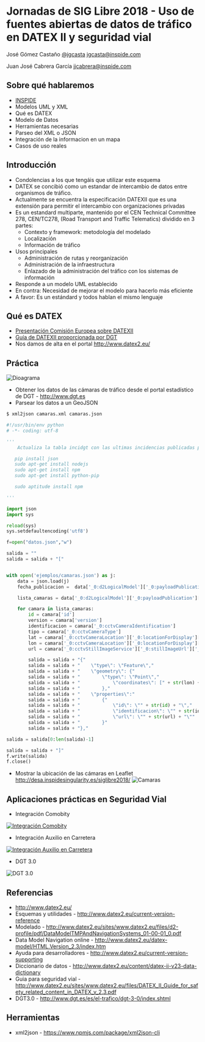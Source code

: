 # Jornadas de SIG Libre 2018 - Uso de fuentes abiertas de datos de tráfico en DATEX II y seguridad vial

José Gómez Castaño
[@jgcasta](https://twitter.com/jgcasta)
jgcasta@inspide.com

Juan José Cabrera García
jjcabrera@inspide.com

## Sobre qué hablaremos
* [INSPIDE](http://www.inspide.com/)
* Modelos UML y XML
* Qué es DATEX
* Modelo de Datos
* Herramientas necesarias
* Parseo del XML o JSON
* Integración de la informacion en un mapa
* Casos de uso reales

## Introducción

* Condolencias a los que tengáis que utilizar este esquema
* DATEX se concibió como un estandar de intercambio de datos entre organismos de tráfico.
* Actualmente se encuentra la especificación DATEXII que es una extensión para permitir el intercambio con organizaciones privadas
* Es un estandard multiparte, mantenido por el  CEN Technical Committee 278, CEN/TC278, (Road Transport and Traffic Telematics) dividido en 3 partes:
    - Contexto y framework: metodología del modelado
    - Localización
    - Información de tráfico
* Usos principales
    - Administración de rutas y reorganización 
    - Administración de la infraestructura
    - Enlazado de la administración del tráfico con los sistemas de información
* Responde a un modelo UML establecido
* En contra: Necesidad de mejorar el modelo para hacerlo más eficiente
* A favor: Es un estándard y todos hablan el mismo lenguaje

## Qué es DATEX
* [Presentación Comisión Europea sobre DATEXII](http://akce.fd.cvut.cz/sites/default/files/datex2/presentations/D2_01b_02_Jorg_Freundenstein_Tour_through_DATEX_Model.pdf)
* [Guía de DATEXII proporcionada por DGT](http://infocar.dgt.es/datex2/informacion_adicional/Guia%20de%20Utilizacion%20de%20DATEX%20II.pdf)
* Nos damos de alta en el portal http://www.datex2.eu/

## Práctica
![Dioagrama](taller.png)

* Obtener los datos de las cámaras de tráfico desde el portal estadístico de DGT - http://www.dgt.es
* Parsear los datos a un GeoJSON

```txt
$ xml2json camaras.xml camaras.json

```
```python
#!/usr/bin/env python
# -*- coding: utf-8

'''
    Actualiza la tabla incidgt con las ultimas incidencias publicadas por le DGT en DATEX

   pip install json
   sudo apt-get install nodejs
   sudo apt-get install npm
   sudo apt-get install python-pip

   sudo aptitude install npm

'''

import json
import sys

reload(sys)
sys.setdefaultencoding('utf8')

f=open("datos.json","w")

salida = ""
salida = salida + "["


with open('ejemplos/camaras.json') as j:
    data = json.load(j)
    fecha_publicacion =  data['_0:d2LogicalModel']['_0:payloadPublication']['_0:publicationTime']

    lista_camaras = data['_0:d2LogicalModel']['_0:payloadPublication']['_0:genericPublicationExtension']['_0:cctvSiteTablePublication']['_0:cctvCameraList']['_0:cctvCameraMetadataRecord']

    for camara in lista_camaras:
        id = camara['id']
        version = camara['version']
        identificacion = camara['_0:cctvCameraIdentification']
        tipo = camara['_0:cctvCameraType']
        lat = camara['_0:cctvCameraLocation']['_0:locationForDisplay']['_0:latitude']
        lon = camara['_0:cctvCameraLocation']['_0:locationForDisplay']['_0:longitude']
        url = camara['_0:cctvStillImageService']['_0:stillImageUrl']['_0:urlLinkAddress']

        salida = salida + "{"
        salida = salida + "    \"type\": \"Feature\","
        salida = salida + "    \"geometry\": {"
        salida = salida + "        \"type\": \"Point\","
        salida = salida + "            \"coordinates\": [" + str(lon) + ", " + str(lat) + "]"
        salida = salida + "        },"
        salida = salida + "    \"properties\":"
        salida = salida + "        {"
        salida = salida + "            \"id\": \"" + str(id) + "\","
        salida = salida + "            \"identificacion\": \"" + str(identificacion) + "\","
        salida = salida + "            \"url\": \"" + str(url) + "\""
        salida = salida + "        }"
        salida = salida + "},"

salida = salida[0:len(salida)-1]

salida = salida + "]"
f.write(salida)
f.close()
```

* Mostrar la ubicación de las cámaras en Leaflet http://desa.inspidesingularity.es/siglibre2018/
![Camaras](mapa.png)

## Aplicaciones prácticas en Seguridad Vial
* Integración Comobity

[![Integración Comobity](http://img.youtube.com/vi/AOkOKtZNoHo/0.jpg)](https://www.youtube.com/watch?v=AOkOKtZNoHo "Comobity")

* Integración Auxilio en Carretera

[![Integración Auxilio en Carretera](http://img.youtube.com/vi/O_t6WM5TA8s/0.jpg)](https://www.youtube.com/watch?v=O_t6WM5TA8s "Integración Auxilio en Carretera")

* DGT 3.0

![DGT 3.0](dgt30.png)

## Referencias
* http://www.datex2.eu/
* Esquemas y utilidades - http://www.datex2.eu/current-version-reference
* Modelado - http://www.datex2.eu/sites/www.datex2.eu/files/d2-profile/pdf/DataModelTMPAndNavigationSystems_01-00-01_0.pdf
* Data Model Navigation online - http://www.datex2.eu/datex-model/HTML.Version_2.3/index.htm
* Ayuda para desarrolladores - http://www.datex2.eu/current-version-supporting
* Diccionario de datos - http://www.datex2.eu/content/datex-ii-v23-data-dictionary
* Guia para seguridad vial - http://www.datex2.eu/sites/www.datex2.eu/files/DATEX_II_Guide_for_safety_related_content_in_DATEX_v_2.3.pdf
* DGT3.0 -  http://www.dgt.es/es/el-trafico/dgt-3-0/index.shtml

## Herramientas
* xml2json - https://www.npmjs.com/package/xml2json-cli
